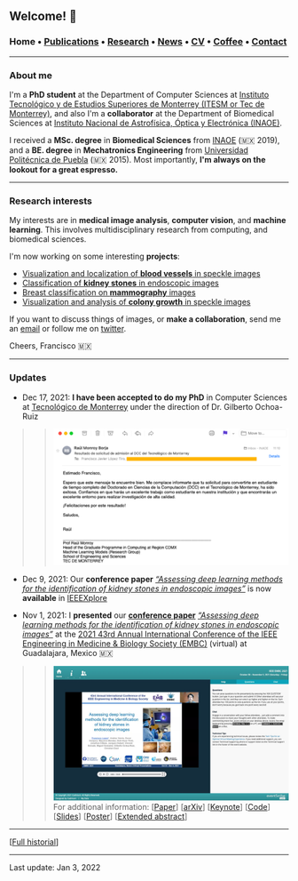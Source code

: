 ## Welcome! 🗻

###  Home • [Publications](/publications) • [Research](/research) • [News](/news) • [CV](/brief_cv) • [Coffee](/coffee) • [Contact](/contact)
---

  
### About me
I'm a **PhD student** at the Department of Computer Sciences at [Instituto Tecnológico y de Estudios Superiores de Monterrey (ITESM or Tec de Monterrey)](https://tec.mx/es), and also I'm a **collaborator** at the Department of Biomedical Sciences at [Instituto Nacional de Astrofísica, Óptica y Electrónica (INAOE)](https://www.inaoep.mx). 

I received a **MSc. degree** in **Biomedical Sciences** from [INAOE](https://www.inaoep.mx) (🇲🇽 2019), and a **BE. degree** in **Mechatronics Engineering** from [Universidad Politécnica de Puebla](http://www.uppuebla.edu.mx/joomla1/) (🇲🇽  2015).  Most importantly, **I'm always on the lookout for a great espresso.**
  
---

### Research interests

My interests are in **medical image analysis**, **computer vision**,  and **machine learning**. This involves multidisciplinary research from computing, and biomedical sciences. 

  
I'm now working on some interesting **projects**:

*  [Visualization and localization of **blood vessels** in speckle images](/bloodvessels)
*  [Classification of **kidney stones** in endoscopic images](/kidneystones)
*  [Breast classification on **mammography** images](/mammography) 
*  [Visualization and analysis of **colony growth** in speckle images](/colonygrowth) 


If you want to discuss things of images, or **make a collaboration**, send me an [email](mailto:francisco.lopez@ieee.org?subject=%20Hello,%20Francisco)  or follow me on [twitter](https://twitter.com/Friscolt).

Cheers,
Francisco 🇲🇽

---

### Updates


* Dec 17, 2021: **I have been accepted to do my PhD** in Computer Sciences at [Tecnológico de Monterrey](https://tec.mx/es) under the direction of Dr. Gilberto Ochoa-Ruiz

>> ![ ](/files/aceptedtec.png)

* Dec 9, 2021:  Our **conference paper** [*“Assessing deep learning methods for the identification of kidney stones in endoscopic images”*](https://ieeexplore.ieee.org/document/9630211) is now **available** in [IEEEXplore](https://ieeexplore.ieee.org/document/9630211)

* Nov 1, 2021: I **presented** our [**conference paper**](https://www.youtube.com/watch?v=YMo-URAdvbM)   [*“Assessing deep learning methods for the identification of kidney stones in endoscopic images”*](https://ieeexplore.ieee.org/document/9630211) at the [2021 43rd Annual International Conference of the IEEE Engineering in Medicine & Biology Society (EMBC)](https://embc.embs.org/2021/) (virtual) at Guadalajara, Mexico 🇲🇽 

>> ![ ](/files/embc2021_session.jpeg)
>> For additional information: [[Paper](https://ieeexplore.ieee.org/document/9630211)]
[[arXiv](https://arxiv.org/abs/2103.01146)]
[[Keynote](https://youtu.be/YMo-URAdvbM)]
[[Code](mailto:gilberto.ochoa@tec.com?subject=%20Code%20Arxiv,%20Assessing%20deep%20learning%20methods%20for%20the%20identification%20of%20kidney%20stones%20in%20endoscopic%20images)]
[[Slides](/files/embc2021_slides.pdf)]
[[Poster](https://research.latinxinai.org/papers/cvpr/2021/png/6_poster_06.png)]
[[Extended abstract](https://research.latinxinai.org/papers/cvpr/2021/pdf/6_CameraReady_06.pdf)]
                                       

---

[[Full historial](/news)]


--- 
Last update: Jan 3, 2022 
